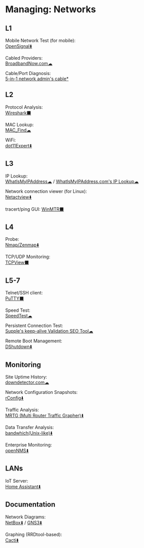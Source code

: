 # Managing: Networks

## L1

Mobile Network Test (for mobile):  
	[OpenSignal⬇️](https://www.opensignal.com/apps)

Cabled Providers:  
	[BroadbandNow.com☁](https://broadbandnow.com/)

Cable/Port Diagnosis:  
	[5-in-1 network admin's cable*](http://www.ossmann.com/5-in-1.html)

## L2

Protocol Analysis:  
	[Wireshark⬛](https://www.wireshark.org/)

MAC Lookup:  
	[MAC_Find☁](http://coffer.com/mac_find/)

WiFi:  
	[dot11Expert⬇️](https://kcsoftwares.com/?dot11expert)

## L3

IP Lookup:  
	[WhatIsMyIPAddress☁](https://whatismyipaddress.com/) / 
	[WhatIsMyIPAddress.com's IP Lookup☁](https://whatismyipaddress.com/ip-lookup)

Network connection viewer (for Linux):  
	[Netactview⬇️](http://netactview.sourceforge.net/)

tracert/ping GUI:
	[WinMTR⬛](https://www.bitwizard.nl/mtr/)

## L4

Probe:  
	[Nmap/Zenmap⬇️](https://nmap.org/)

TCP/UDP Monitoring:  
	[TCPView⬛](https://docs.microsoft.com/en-us/sysinternals/downloads/tcpview)

## L5-7

Telnet/SSH client:  
	[PuTTY⬛](https://putty.org/)

Speed Test:  
	[SpeedTest☁](https://www.speedtest.net/)

Persistent Connection Test:  
	[Supple's keep-alive Validation SEO Tool☁](https://supple.com.au/tools/check-persistent-connection/)

Remote Boot Management:  
	[DShutdown⬇️](http://dimio.altervista.org/eng/#DShutdown)

## Monitoring

Site Uptime History:  
	[downdetector.com☁](https://downdetector.com/)

Network Configuration Snapshots:  
	[rConfig⬇️](https://rconfig.com/)

Traffic Analysis:  
	[MRTG (Multi Router Traffic Grapher)⬇️](https://oss.oetiker.ch/mrtg/)

Data Transfer Analysis:  
	[bandwhich(Unix-like)⬇️](https://github.com/imsnif/bandwhich)

Enterprise Monitoring:  
	[openNMS⬇️](https://www.opennms.com/)

## LANs

IoT Server:  
	[Home Assistant⬇️](https://www.home-assistant.io/)

## Documentation

Network Diagrams:  
	[NetBox⬇️](https://netbox.readthedocs.io/) / 
	[GNS3⬇️](https://gns3.com/)

Graphing (RRDtool-based):  
	[Cacti⬇️](https://www.cacti.net/)
